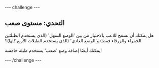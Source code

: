 --- challenge ---
## التحدي: مستوى صعب
هل يمكنك أن تسمح للاعب بالاختيار من بين 'الوضع السهل' (الذي يستخدم الطبلتَين الحمراء والزرقاء فقط) و'الوضع العادي' (الذي يستخدم الطبلات الأربع كلها)؟

يمكنك أيضًا إضافة وضع 'صعب' يستخدم طبلة خامسة!




--- /challenge ---
